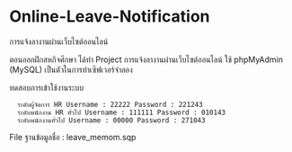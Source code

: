 # Online-Leave-Notification
การแจ้งลางานผ่านเว็บไซต์ออนไลน์ 

ตอนออกฝึกสหกิจศึกษา ได้ทำ Project การแจ้งลางานผ่านเว็บไซต์ออนไลน์
ใช้ phpMyAdmin (MySQL) เป็นตัวในการทำเซิฟเวอร์จำลอง


ทดสอบการเข้าใช้งานระบบ 

      ระดับผู้จัดการ HR Username : 22222 Password : 221243
      ระดับพนักงาน HR ทั่วไป Username : 111111 Password : 010143
      ระดับพนักงานทั่วไป Username : 00000 Password : 271043
      
File ฐานข้อมูลชื่อ : leave_memom.sqp
